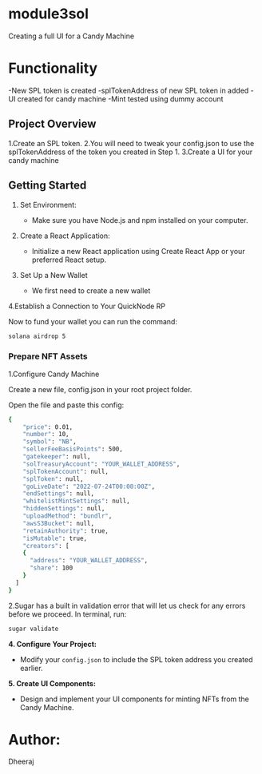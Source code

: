 # module3sol

Creating a full UI for a Candy Machine 

# Functionality

-New SPL token is created
-splTokenAddress of new SPL token in added
-UI created for candy machine
-Mint tested using dummy account

## Project Overview

1.Create an SPL token.
2.You will need to tweak your config.json to use the splTokenAddress of the token you created in Step 1.
3.Create a UI for your candy machine 

## Getting Started

1. Set Environment:
   - Make sure you have Node.js and npm installed on your computer.

2. Create a React Application:
   - Initialize a new React application using Create React App or your preferred React setup.

3. Set Up a New Wallet
   - We first need to create a new wallet


4.Establish a Connection to Your QuickNode RP

Now to fund your wallet you can run the command:
```bash
solana airdrop 5
```
### Prepare NFT Assets
1.Configure Candy Machine

Create a new file, config.json in your root project folder.

Open the file and paste this config: 
```bash
{
    "price": 0.01,
    "number": 10,
    "symbol": "NB",
    "sellerFeeBasisPoints": 500,
    "gatekeeper": null,
    "solTreasuryAccount": "YOUR_WALLET_ADDRESS",
    "splTokenAccount": null,
    "splToken": null,
    "goLiveDate": "2022-07-24T00:00:00Z",
    "endSettings": null,
    "whitelistMintSettings": null,
    "hiddenSettings": null,
    "uploadMethod": "bundlr",
    "awsS3Bucket": null,
    "retainAuthority": true,
    "isMutable": true,
    "creators": [
    {
      "address": "YOUR_WALLET_ADDRESS",
      "share": 100
    }
  ]
}
```
2.Sugar has a built in validation error that will let us check for any errors before we proceed. In terminal, run: 
```bash
sugar validate
```


**4. Configure Your Project:**
   - Modify your `config.json` to include the SPL token address you created earlier.


**5. Create UI Components:**
   - Design and implement your UI components for minting NFTs from the Candy Machine.



  # Author:
  
  Dheeraj

